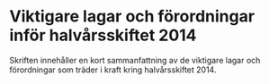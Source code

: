 # Viktigare lagar och förordningar inför halvårsskiftet 2014

Skriften innehåller en kort sammanfattning av de viktigare lagar och förordningar som träder i kraft kring halvårsskiftet 2014\.
